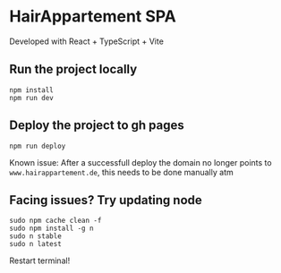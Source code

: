# HairAppartement SPA

Developed with React + TypeScript + Vite

## Run the project locally

```
npm install
npm run dev
```

## Deploy the project to gh pages

```
npm run deploy
```

Known issue:
After a successfull deploy the domain no longer points to `www.hairappartement.de`,
this needs to be done manually atm

## Facing issues? Try updating node

```
sudo npm cache clean -f
sudo npm install -g n
sudo n stable
sudo n latest
```

Restart terminal!
